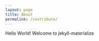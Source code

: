 ```yaml
---
layout: page
title: About
permalink: /contribute/
---
```


Hello World!
Welcome to jekyll-materialize

